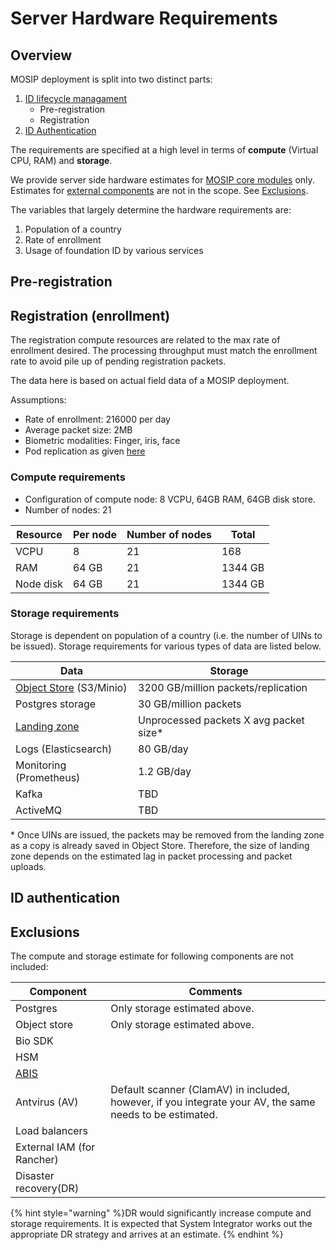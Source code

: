 # Server Hardware Requirements

## Overview
MOSIP deployment is split into two distinct parts:
1. [ID lifecycle managament](id-lifecycle-management.md)
   * Pre-registration
   * Registration
2. [ID Authentication](id-authentication.md)

The requirements are specified at a high level in terms of **compute** (Virtual CPU, RAM) and **storage**.

We provide server side hardware estimates for [MOSIP core modules](https://github.com/mosip/mosip-infra/tree/1.2.0-rc2/deployment/v3/mosip) only. Estimates for [external components](https://github.com/mosip/mosip-infra/tree/1.2.0-rc2/deployment/v3/external) are not in the scope. See [Exclusions](#exclusions).

The variables that largely determine the hardware requirements are:
1. Population of a country
1. Rate of enrollment
1. Usage of foundation ID by various services

## Pre-registration

## Registration (enrollment)
The registration compute resources are related to the max rate of enrollment desired. The processing throughput must match the enrollment rate to avoid pile up of pending registration packets. 

The data here is based on actual field data of a MOSIP deployment.  

Assumptions:
* Rate of enrollment: 216000 per day
* Average packet size: 2MB
* Biometric modalities: Finger, iris, face
* Pod replication as given [here]()

### Compute requirements
* Configuration of compute node: 8 VCPU, 64GB RAM, 64GB disk store.
* Number of nodes: 21 

|Resource|Per node|Number of nodes|Total|
|---|---|---|---|
|VCPU|8|21|168|
|RAM|64 GB|21|1344 GB|
|Node disk|64 GB|21|1344 GB|

### Storage requirements
Storage is dependent on population of a country (i.e. the number of UINs to be issued).  Storage requirements for various types of data are listed below.

|Data| Storage|
|---|---|
|[Object Store](storage.md#object-store) (S3/Minio)|3200 GB/million packets/replication|
|Postgres storage|30 GB/million packets|
|[Landing zone](https://github.com/mosip/registration/blob/1.2.0-rc2/registration-processor/init/registration-processor-packet-receiver-stage/README.md#landing-zone)|Unprocessed packets X avg packet size\*| 
|Logs (Elasticsearch)| 80 GB/day|
|Monitoring (Prometheus)|1.2 GB/day|
|Kafka|TBD|
|ActiveMQ|TBD|

\* Once UINs are issued, the packets may be removed from the landing zone as a copy is already saved in Object Store.  Therefore, the size of landing zone depends on the estimated lag in packet processing and packet uploads. 

## ID authentication


## Exclusions
The compute and storage estimate for following components are not included:

|Component|Comments|
|---|---|
|Postgres| Only storage estimated above.|
|Object store| Only storage estimated above. |
|Bio SDK||
|HSM||
|[ABIS](abis.md)||
|Antvirus (AV)|Default scanner (ClamAV) in included, however, if you integrate your AV, the same needs to be estimated.|
|Load balancers||
|External IAM (for Rancher)||
|Disaster recovery(DR)||

{% hint style="warning" %}DR would significantly increase compute and storage requirements. It is expected that System Integrator works out the appropriate DR strategy and arrives at an estimate. {% endhint %}



